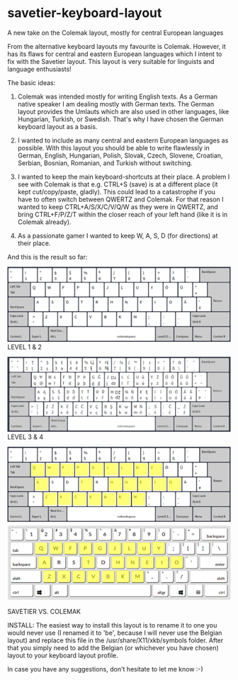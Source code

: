 # savetier-keyboard-layout
A new take on the Colemak layout, mostly for central European languages

From the alternative keyboard layouts my favourite is Colemak. However, it has its flaws for central and eastern European languages which I intent to fix with the Savetier layout. This layout is very suitable for linguists and language enthusiasts!

The basic ideas:

1) Colemak was intended mostly for writing English texts. As a German native speaker I am dealing mostly with German texts. The German layout provides the Umlauts which are also used in other languages, like Hungarian, Turkish, or Swedish. That's why I have chosen the German keyboard layout as a basis. 

2) I wanted to include as many central and eastern European languages as possible. With this layout you should be able to write flawlessly in German, English, Hungarian, Polish, Slovak, Czech, Slovene, Croatian, Serbian, Bosnian, Romanian, and Turkish without switching.

3) I wanted to keep the main keyboard-shortcuts at their place. A problem I see with Colemak is that e.g. CTRL+S (save) is at a different place (it kept cut/copy/paste, gladly). This could lead to a catastrophe if you have to often switch between QWERTZ and Colemak. For that reason I wanted to keep CTRL+A/S/X/C/V/Q/W as they were in QWERTZ, and bring CTRL+F/P/Z/T within the closer reach of your left hand (like it is in Colemak already).

4) As a passionate gamer I wanted to keep W, A, S, D (for directions) at their place.

And this is the result so far:

![Level 1](https://raw.githubusercontent.com/savetier/savetier-keyboard-layout/main/savetier_keyb_layout_level1.png)
LEVEL 1 & 2

![Level 1](https://raw.githubusercontent.com/savetier/savetier-keyboard-layout/main/savetier_keyb_layout_level3+4.png)
LEVEL 3 & 4

![Savetier vs. Colemak](https://github.com/savetier/savetier-keyboard-layout/blob/main/savetier-colemak-compare.png)

SAVETIER VS. COLEMAK

INSTALL:
The easiest way to install this layout is to rename it to one you would never use (I renamed it to 'be', because I will never use the Belgian layout) and replace this file in the /usr/share/X11/xkb/symbols folder. After that you simply need to add the Belgian (or whichever you have chosen) layout to your keyboard layout profile. 

In case you have any suggestions, don't hesitate to let me know :-)
